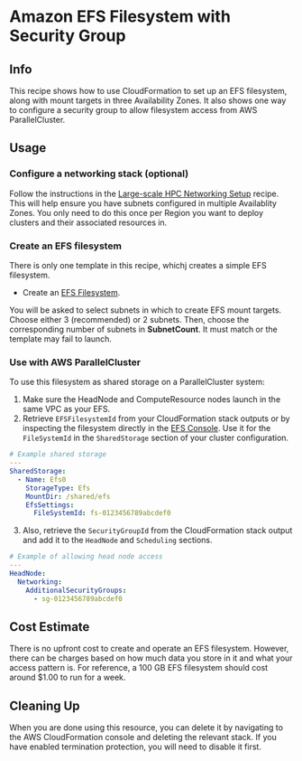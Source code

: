 # Amazon EFS Filesystem with Security Group

## Info

This recipe shows how to use CloudFormation to set up an EFS filesystem, along with mount targets in three Availability Zones. It also shows one way to configure a security group to allow filesystem access from AWS ParallelCluster.

## Usage

### Configure a networking stack (optional)

Follow the instructions in the [Large-scale HPC Networking Setup](../../net/hpc_large_scale/README.md) recipe. This will help ensure you have subnets configured in multiple Availablity Zones. You only need to do this once per Region you want to deploy clusters and their associated resources in. 

### Create an EFS filesystem

There is only one template in this recipe, whichj creates a simple EFS filesystem. 

* Create an [EFS Filesystem](https://console.aws.amazon.com/cloudformation/home?region=us-east-2#/stacks/create/review?stackName=efs-simple&templateURL=https://aws-hpc-recipes.s3.us-east-1.amazonaws.com/main/recipes/storage/efs_simple/assets/main.yaml).

You will be asked to select subnets in which to create EFS mount targets. Choose either 3 (recommended) or 2 subnets. Then, choose the corresponding number of subnets in **SubnetCount**. It must match or the template may fail to launch. 

### Use with AWS ParallelCluster

To use this filesystem as shared storage on a ParallelCluster system:

1. Make sure the HeadNode and ComputeResource nodes launch in the same VPC as your EFS. 
2. Retrieve `EFSFilesystemId` from your CloudFormation stack outputs or by inspecting the filesystem directly in the [EFS Console](https://console.aws.amazon.com/efs).  Use it for the `FileSystemId` in the `SharedStorage` section of your cluster configuration.

```yaml
# Example shared storage
---
SharedStorage:
  - Name: Efs0
    StorageType: Efs
    MountDir: /shared/efs
    EfsSettings:
      FileSystemId: fs-0123456789abcdef0
```

3. Also, retrieve the `SecurityGroupId` from the CloudFormation stack output and add it to the `HeadNode` and `Scheduling` sections.

```yaml
# Example of allowing head node access
---
HeadNode:
  Networking:
    AdditionalSecurityGroups:
      - sg-0123456789abcdef0
```

## Cost Estimate

There is no upfront cost to create and operate an EFS filesystem. However, there can be charges based on how much data you store in it and what your access pattern is. For reference, a 100 GB EFS filesystem should cost around $1.00 to run for a week. 

## Cleaning Up

When you are done using this resource, you can delete it by navigating to the AWS CloudFormation console and deleting the relevant stack. If you have enabled termination protection, you will need to disable it first.
